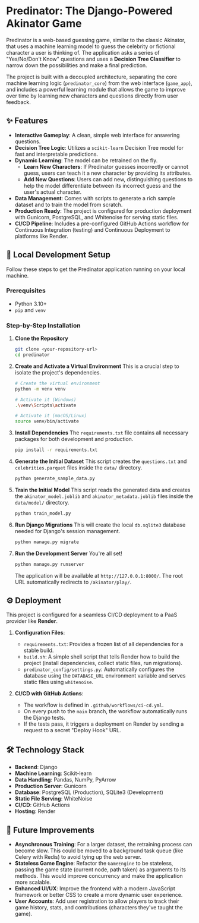 # Predinator: The Django-Powered Akinator Game

Predinator is a web-based guessing game, similar to the classic Akinator, that uses a machine learning model to guess the celebrity or fictional character a user is thinking of. The application asks a series of "Yes/No/Don't Know" questions and uses a **Decision Tree Classifier** to narrow down the possibilities and make a final prediction.

The project is built with a decoupled architecture, separating the core machine learning logic (`predinator_core`) from the web interface (`game_app`), and includes a powerful learning module that allows the game to improve over time by learning new characters and questions directly from user feedback.

## ✨ Features

-   **Interactive Gameplay**: A clean, simple web interface for answering questions.
-   **Decision Tree Logic**: Utilizes a `scikit-learn` Decision Tree model for fast and interpretable predictions.
-   **Dynamic Learning**: The model can be retrained on the fly.
    -   **Learn New Characters**: If Predinator guesses incorrectly or cannot guess, users can teach it a new character by providing its attributes.
    -   **Add New Questions**: Users can add new, distinguishing questions to help the model differentiate between its incorrect guess and the user's actual character.
-   **Data Management**: Comes with scripts to generate a rich sample dataset and to train the model from scratch.
-   **Production Ready**: The project is configured for production deployment with Gunicorn, PostgreSQL, and Whitenoise for serving static files.
-   **CI/CD Pipeline**: Includes a pre-configured GitHub Actions workflow for Continuous Integration (testing) and Continuous Deployment to platforms like Render.

## 🚀 Local Development Setup

Follow these steps to get the Predinator application running on your local machine.

### Prerequisites

-   Python 3.10+
-   `pip` and `venv`

### Step-by-Step Installation

1.  **Clone the Repository**
    ```bash
    git clone <your-repository-url>
    cd predinator
    ```

2.  **Create and Activate a Virtual Environment**
    This is a crucial step to isolate the project's dependencies.
    ```bash
    # Create the virtual environment
    python -m venv venv

    # Activate it (Windows)
    .\venv\Scripts\activate

    # Activate it (macOS/Linux)
    source venv/bin/activate
    ```

3.  **Install Dependencies**
    The `requirements.txt` file contains all necessary packages for both development and production.
    ```bash
    pip install -r requirements.txt
    ```

4.  **Generate the Initial Dataset**
    This script creates the `questions.txt` and `celebrities.parquet` files inside the `data/` directory.
    ```bash
    python generate_sample_data.py
    ```

5.  **Train the Initial Model**
    This script reads the generated data and creates the `akinator_model.joblib` and `akinator_metadata.joblib` files inside the `data/model/` directory.
    ```bash
    python train_model.py
    ```

6.  **Run Django Migrations**
    This will create the local `db.sqlite3` database needed for Django's session management.
    ```bash
    python manage.py migrate
    ```

7.  **Run the Development Server**
    You're all set!
    ```bash
    python manage.py runserver
    ```
    The application will be available at `http://127.0.0.1:8000/`. The root URL automatically redirects to `/akinator/play/`.

## ⚙️ Deployment

This project is configured for a seamless CI/CD deployment to a PaaS provider like **Render**.

1.  **Configuration Files**:
    -   `requirements.txt`: Provides a frozen list of all dependencies for a stable build.
    -   `build.sh`: A simple shell script that tells Render how to build the project (install dependencies, collect static files, run migrations).
    -   `predinator_config/settings.py`: Automatically configures the database using the `DATABASE_URL` environment variable and serves static files using `whitenoise`.

2.  **CI/CD with GitHub Actions**:
    -   The workflow is defined in `.github/workflows/ci-cd.yml`.
    -   On every push to the `main` branch, the workflow automatically runs the Django tests.
    -   If the tests pass, it triggers a deployment on Render by sending a request to a secret "Deploy Hook" URL.

## 🛠️ Technology Stack

-   **Backend**: Django
-   **Machine Learning**: Scikit-learn
-   **Data Handling**: Pandas, NumPy, PyArrow
-   **Production Server**: Gunicorn
-   **Database**: PostgreSQL (Production), SQLite3 (Development)
-   **Static File Serving**: WhiteNoise
-   **CI/CD**: GitHub Actions
-   **Hosting**: Render

## 🔮 Future Improvements

-   **Asynchronous Training**: For a larger dataset, the retraining process can become slow. This could be moved to a background task queue (like Celery with Redis) to avoid tying up the web server.
-   **Stateless Game Engine**: Refactor the `GameEngine` to be stateless, passing the game state (current node, path taken) as arguments to its methods. This would improve concurrency and make the application more scalable.
-   **Enhanced UI/UX**: Improve the frontend with a modern JavaScript framework or better CSS to create a more dynamic user experience.
-   **User Accounts**: Add user registration to allow players to track their game history, stats, and contributions (characters they've taught the game).